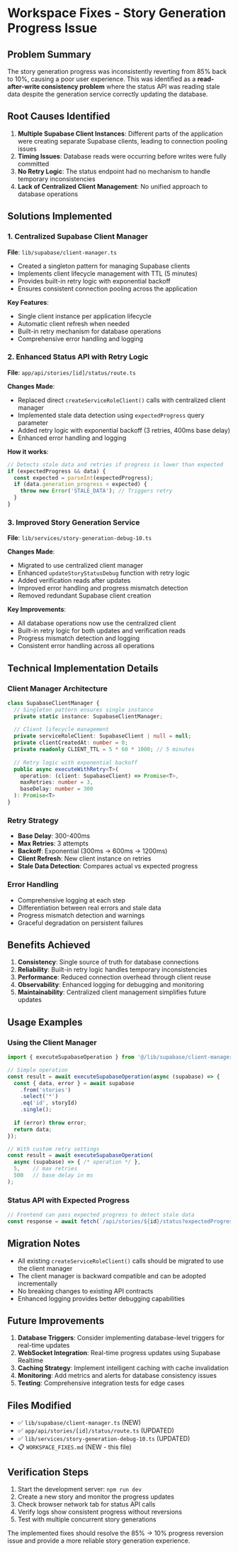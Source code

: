 # Workspace Fixes - Story Generation Progress Issue

## Problem Summary

The story generation progress was inconsistently reverting from 85% back to 10%, causing a poor user experience. This was identified as a **read-after-write consistency problem** where the status API was reading stale data despite the generation service correctly updating the database.

## Root Causes Identified

1. **Multiple Supabase Client Instances**: Different parts of the application were creating separate Supabase clients, leading to connection pooling issues
2. **Timing Issues**: Database reads were occurring before writes were fully committed
3. **No Retry Logic**: The status endpoint had no mechanism to handle temporary inconsistencies
4. **Lack of Centralized Client Management**: No unified approach to database operations

## Solutions Implemented

### 1. Centralized Supabase Client Manager

**File**: `lib/supabase/client-manager.ts`

- Created a singleton pattern for managing Supabase clients
- Implements client lifecycle management with TTL (5 minutes)
- Provides built-in retry logic with exponential backoff
- Ensures consistent connection pooling across the application

**Key Features**:
- Single client instance per application lifecycle
- Automatic client refresh when needed
- Built-in retry mechanism for database operations
- Comprehensive error handling and logging

### 2. Enhanced Status API with Retry Logic

**File**: `app/api/stories/[id]/status/route.ts`

**Changes Made**:
- Replaced direct `createServiceRoleClient()` calls with centralized client manager
- Implemented stale data detection using `expectedProgress` query parameter
- Added retry logic with exponential backoff (3 retries, 400ms base delay)
- Enhanced error handling and logging

**How it works**:
```typescript
// Detects stale data and retries if progress is lower than expected
if (expectedProgress && data) {
  const expected = parseInt(expectedProgress);
  if (data.generation_progress < expected) {
    throw new Error('STALE_DATA'); // Triggers retry
  }
}
```

### 3. Improved Story Generation Service

**File**: `lib/services/story-generation-debug-10.ts`

**Changes Made**:
- Migrated to use centralized client manager
- Enhanced `updateStoryStatusDebug` function with retry logic
- Added verification reads after updates
- Improved error handling and progress mismatch detection
- Removed redundant Supabase client creation

**Key Improvements**:
- All database operations now use the centralized client
- Built-in retry logic for both updates and verification reads
- Progress mismatch detection and logging
- Consistent error handling across all operations

## Technical Implementation Details

### Client Manager Architecture

```typescript
class SupabaseClientManager {
  // Singleton pattern ensures single instance
  private static instance: SupabaseClientManager;
  
  // Client lifecycle management
  private serviceRoleClient: SupabaseClient | null = null;
  private clientCreatedAt: number = 0;
  private readonly CLIENT_TTL = 5 * 60 * 1000; // 5 minutes
  
  // Retry logic with exponential backoff
  public async executeWithRetry<T>(
    operation: (client: SupabaseClient) => Promise<T>,
    maxRetries: number = 3,
    baseDelay: number = 300
  ): Promise<T>
}
```

### Retry Strategy

- **Base Delay**: 300-400ms
- **Max Retries**: 3 attempts
- **Backoff**: Exponential (300ms → 600ms → 1200ms)
- **Client Refresh**: New client instance on retries
- **Stale Data Detection**: Compares actual vs expected progress

### Error Handling

- Comprehensive logging at each step
- Differentiation between real errors and stale data
- Progress mismatch detection and warnings
- Graceful degradation on persistent failures

## Benefits Achieved

1. **Consistency**: Single source of truth for database connections
2. **Reliability**: Built-in retry logic handles temporary inconsistencies
3. **Performance**: Reduced connection overhead through client reuse
4. **Observability**: Enhanced logging for debugging and monitoring
5. **Maintainability**: Centralized client management simplifies future updates

## Usage Examples

### Using the Client Manager

```typescript
import { executeSupabaseOperation } from '@/lib/supabase/client-manager';

// Simple operation
const result = await executeSupabaseOperation(async (supabase) => {
  const { data, error } = await supabase
    .from('stories')
    .select('*')
    .eq('id', storyId)
    .single();
  
  if (error) throw error;
  return data;
});

// With custom retry settings
const result = await executeSupabaseOperation(
  async (supabase) => { /* operation */ },
  5,    // max retries
  500   // base delay in ms
);
```

### Status API with Expected Progress

```typescript
// Frontend can pass expected progress to detect stale data
const response = await fetch(`/api/stories/${id}/status?expectedProgress=85`);
```

## Migration Notes

- All existing `createServiceRoleClient()` calls should be migrated to use the client manager
- The client manager is backward compatible and can be adopted incrementally
- No breaking changes to existing API contracts
- Enhanced logging provides better debugging capabilities

## Future Improvements

1. **Database Triggers**: Consider implementing database-level triggers for real-time updates
2. **WebSocket Integration**: Real-time progress updates using Supabase Realtime
3. **Caching Strategy**: Implement intelligent caching with cache invalidation
4. **Monitoring**: Add metrics and alerts for database consistency issues
5. **Testing**: Comprehensive integration tests for edge cases

## Files Modified

- ✅ `lib/supabase/client-manager.ts` (NEW)
- ✅ `app/api/stories/[id]/status/route.ts` (UPDATED)
- ✅ `lib/services/story-generation-debug-10.ts` (UPDATED)
- 📋 `WORKSPACE_FIXES.md` (NEW - this file)

## Verification Steps

1. Start the development server: `npm run dev`
2. Create a new story and monitor the progress updates
3. Check browser network tab for status API calls
4. Verify logs show consistent progress without reversions
5. Test with multiple concurrent story generations

The implemented fixes should resolve the 85% → 10% progress reversion issue and provide a more reliable story generation experience.